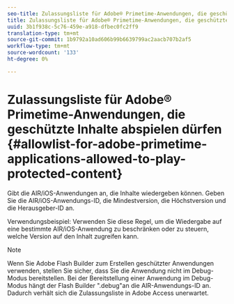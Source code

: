 ```yaml
---
seo-title: Zulassungsliste für Adobe® Primetime-Anwendungen, die geschützte Inhalte wiedergeben dürfen
title: Zulassungsliste für Adobe® Primetime-Anwendungen, die geschützte Inhalte wiedergeben dürfen
uuid: 3b1f938c-5c76-459e-a918-dfbec0fc2ff9
translation-type: tm+mt
source-git-commit: 1b9792a10ad606b99b6639799ac2aacb707b2af5
workflow-type: tm+mt
source-wordcount: '133'
ht-degree: 0%

---
```



# Zulassungsliste für Adobe® Primetime-Anwendungen, die geschützte Inhalte abspielen dürfen {#allowlist-for-adobe-primetime-applications-allowed-to-play-protected-content}

Gibt die AIR/iOS-Anwendungen an, die Inhalte wiedergeben können. Geben Sie die AIR/iOS-Anwendungs-ID, die Mindestversion, die Höchstversion und die Herausgeber-ID an.

Verwendungsbeispiel: Verwenden Sie diese Regel, um die Wiedergabe auf eine bestimmte AIR/iOS-Anwendung zu beschränken oder zu steuern, welche Version auf den Inhalt zugreifen kann.

>[!NOTE]
>
>Wenn Sie Adobe Flash Builder zum Erstellen geschützter Anwendungen verwenden, stellen Sie sicher, dass Sie die Anwendung nicht im Debug-Modus bereitstellen. Bei der Bereitstellung einer Anwendung im Debug-Modus hängt der Flash Builder &quot;.debug&quot;an die AIR-Anwendungs-ID an. Dadurch verhält sich die Zulassungsliste in Adobe Access unerwartet.


